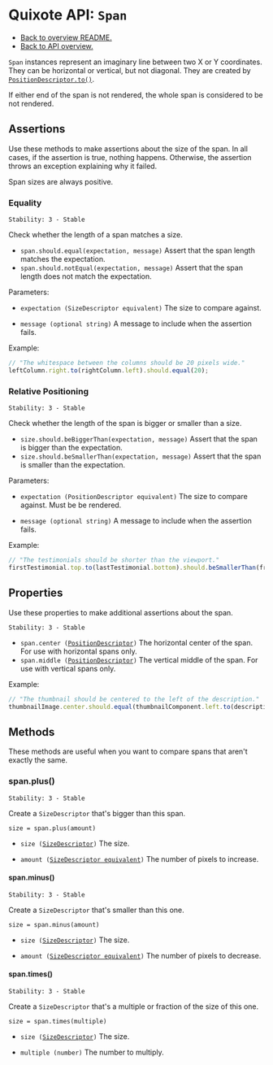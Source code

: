 # Quixote API: `Span`

* [Back to overview README.](../README.md)
* [Back to API overview.](api.md)

`Span` instances represent an imaginary line between two X or Y coordinates. They can be horizontal or vertical, but not diagonal. They are created by [`PositionDescriptor.to()`](PositionDescriptor.md#positionto).

If either end of the span is not rendered, the whole span is considered to be not rendered.


## Assertions

Use these methods to make assertions about the size of the span. In all cases, if the assertion is true, nothing happens. Otherwise, the assertion throws an exception explaining why it failed.

Span sizes are always positive.


### Equality

```
Stability: 3 - Stable
```

Check whether the length of a span matches a size.

* `span.should.equal(expectation, message)` Assert that the span length matches the expectation.
* `span.should.notEqual(expectation, message)` Assert that the span length does not match the expectation.

Parameters:

* `expectation (SizeDescriptor equivalent)` The size to compare against.

* `message (optional string)` A message to include when the assertion fails.

Example:

```javascript
// "The whitespace between the columns should be 20 pixels wide."
leftColumn.right.to(rightColumn.left).should.equal(20);
```


### Relative Positioning

```
Stability: 3 - Stable
```

Check whether the length of the span is bigger or smaller than a size.

* `size.should.beBiggerThan(expectation, message)` Assert that the span is bigger than the expectation.
* `size.should.beSmallerThan(expectation, message)` Assert that the span is smaller than the expectation.

Parameters:

* `expectation (PositionDescriptor equivalent)` The size to compare against. Must be be rendered.

* `message (optional string)` A message to include when the assertion fails.

Example:

```javascript
// "The testimonials should be shorter than the viewport."
firstTestimonial.top.to(lastTestimonial.bottom).should.beSmallerThan(frame.viewport().height);
```


## Properties

Use these properties to make additional assertions about the span.

```
Stability: 3 - Stable
```

* `span.center (`[`PositionDescriptor`](PositionDescriptor.md)`)` The horizontal center of the span. For use with horizontal spans only.
* `span.middle (`[`PositionDescriptor`](PositionDescriptor.md)`)` The vertical middle of the span. For use with vertical spans only.

Example:

```javascript
// "The thumbnail should be centered to the left of the description."
thumbnailImage.center.should.equal(thumbnailComponent.left.to(description.left));
```


## Methods

These methods are useful when you want to compare spans that aren't exactly the same.


### span.plus()

```
Stability: 3 - Stable
```

Create a `SizeDescriptor` that's bigger than this span.

`size = span.plus(amount)`

* `size (`[`SizeDescriptor`](SizeDescriptor.md)`)` The size.

* `amount (`[`SizeDescriptor equivalent`](SizeDescriptor.md)`)` The number of pixels to increase.


#### span.minus()

```
Stability: 3 - Stable
```

Create a `SizeDescriptor` that's smaller than this one.

`size = span.minus(amount)`

* `size (`[`SizeDescriptor`](SizeDescriptor.md)`)` The size.

* `amount (`[`SizeDescriptor equivalent`](SizeDescriptor.md)`)` The number of pixels to decrease.


#### span.times()

```
Stability: 3 - Stable
```

Create a `SizeDescriptor` that's a multiple or fraction of the size of this one.

`size = span.times(multiple)`

* `size (`[`SizeDescriptor`](SizeDescriptor.md)`)` The size.

* `multiple (number)` The number to multiply.
